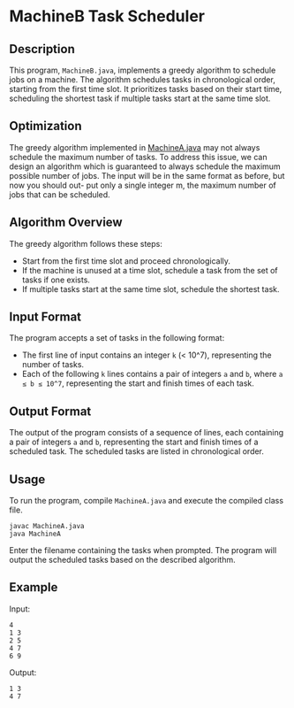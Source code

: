 # MachineB Task Scheduler

## Description

This program, `MachineB.java`, implements a greedy algorithm to schedule jobs on a machine. The algorithm schedules tasks in chronological order, starting from the first time slot. It prioritizes tasks based on their start time, scheduling the shortest task if multiple tasks start at the same time slot.

## Optimization
The greedy algorithm implemented in [MachineA.java](https://github.com/luigi-dv/ad-machinea/blob/master/src/MachineA.java) may not always schedule the maximum number of tasks. To address this issue, we can design an algorithm which
is guaranteed to always schedule the maximum possible number of jobs. The input will be in the same format as before, but now you should out- put only a single integer m, the maximum number of jobs that can be scheduled.

## Algorithm Overview

The greedy algorithm follows these steps:
- Start from the first time slot and proceed chronologically.
- If the machine is unused at a time slot, schedule a task from the set of tasks if one exists.
- If multiple tasks start at the same time slot, schedule the shortest task.

## Input Format

The program accepts a set of tasks in the following format:
- The first line of input contains an integer `k` (< 10^7), representing the number of tasks.
- Each of the following `k` lines contains a pair of integers `a` and `b`, where `a ≤ b ≤ 10^7`, representing the start and finish times of each task.

## Output Format

The output of the program consists of a sequence of lines, each containing a pair of integers `a` and `b`, representing the start and finish times of a scheduled task. The scheduled tasks are listed in chronological order.

## Usage

To run the program, compile `MachineA.java` and execute the compiled class file.

```
javac MachineA.java
java MachineA
```

Enter the filename containing the tasks when prompted. The program will output the scheduled tasks based on the described algorithm.

## Example

Input:
```
4
1 3
2 5
4 7
6 9
```

Output:
```
1 3
4 7
```
